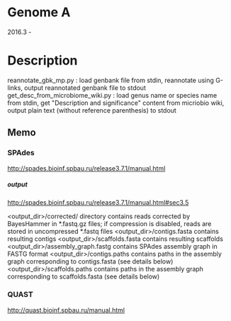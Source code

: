 # Genome A
2016.3 -

# Description
reannotate_gbk_mp.py : load genbank file from stdin, reannotate using G-links, output reannotated genbank file to stdout
get_desc_from_microbiome_wiki.py : load genus name or species name from stdin, get "Description and significance" content from micriobio wiki, output plain text (without reference parenthesis) to stdout



## Memo

### SPAdes
http://spades.bioinf.spbau.ru/release3.7.1/manual.html
##### output
http://spades.bioinf.spbau.ru/release3.7.1/manual.html#sec3.5

<output_dir>/corrected/ directory contains reads corrected by BayesHammer in *.fastq.gz files; if compression is disabled, reads are stored in uncompressed *.fastq files
<output_dir>/contigs.fasta contains resulting contigs
<output_dir>/scaffolds.fasta contains resulting scaffolds
<output_dir>/assembly_graph.fastg contains SPAdes assembly graph in FASTG format
<output_dir>/contigs.paths contains paths in the assembly graph corresponding to contigs.fasta (see details below)
<output_dir>/scaffolds.paths contains paths in the assembly graph corresponding to scaffolds.fasta (see details below)

### QUAST
http://quast.bioinf.spbau.ru/manual.html
